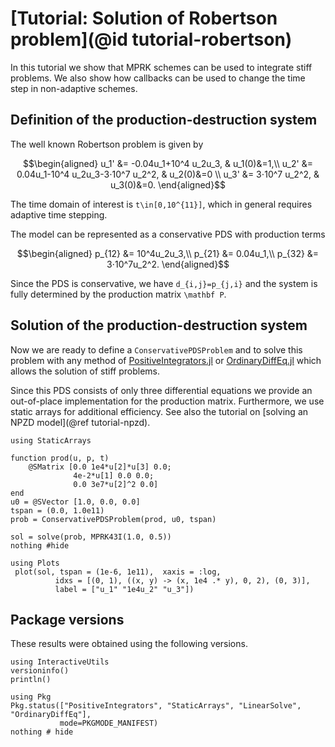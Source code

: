 # [Tutorial: Solution of Robertson problem](@id tutorial-robertson)

In this tutorial we show that MPRK schemes can be used to integrate stiff problems. 
We also show how callbacks can be used to change the time step in non-adaptive schemes.

## Definition of the production-destruction system

The well known Robertson problem is given by
```math
\begin{aligned}
u_1' &= -0.04u_1+10^4 u_2u_3, & u_1(0)&=1,\\
u_2' &=  0.04u_1-10^4 u_2u_3-3⋅10^7 u_2^2, & u_2(0)&=0 \\
u_3' &= 3⋅10^7 u_2^2, & u_3(0)&=0.
\end{aligned}
```
The time domain of interest is ``t\in[0,10^{11}]``, which in general requires adaptive time stepping. 

The model can be represented as a conservative PDS with production terms
```math
\begin{aligned}
p_{12} &= 10^4u_2u_3,\\
p_{21} &= 0.04u_1,\\
p_{32} &= 3⋅10^7u_2^2.
\end{aligned}
```
Since the PDS is conservative, we have ``d_{i,j}=p_{j,i}`` and the system is fully determined by the production matrix ``\mathbf P``.

## Solution of the production-destruction system

Now we are ready to define a `ConservativePDSProblem` and to solve this problem with any method of [PositiveIntegrators.jl](https://github.com/SKopecz/PositiveIntegrators.jl) or [OrdinaryDiffEq.jl](https://docs.sciml.ai/OrdinaryDiffEq/stable/) which allows the solution of stiff problems.

Since this PDS consists of only three differential equations we provide an out-of-place implementation for the production matrix. Furthermore, we use static arrays for additional efficiency. See also the tutorial on [solving an NPZD model](@ref tutorial-npzd).

```@example robertson
using StaticArrays

function prod(u, p, t)
    @SMatrix [0.0 1e4*u[2]*u[3] 0.0; 
              4e-2*u[1] 0.0 0.0; 
              0.0 3e7*u[2]^2 0.0]
end
u0 = @SVector [1.0, 0.0, 0.0]
tspan = (0.0, 1.0e11)
prob = ConservativePDSProblem(prod, u0, tspan)

sol = solve(prob, MPRK43I(1.0, 0.5))
nothing #hide
```
```@example robertson
using Plots
 plot(sol, tspan = (1e-6, 1e11),  xaxis = :log,
          idxs = [(0, 1), ((x, y) -> (x, 1e4 .* y), 0, 2), (0, 3)],
          label = ["u_1" "1e4u_2" "u_3"])
```

## Package versions

These results were obtained using the following versions.
```@example robertson
using InteractiveUtils
versioninfo()
println()

using Pkg
Pkg.status(["PositiveIntegrators", "StaticArrays", "LinearSolve", "OrdinaryDiffEq"],
           mode=PKGMODE_MANIFEST)
nothing # hide
```
